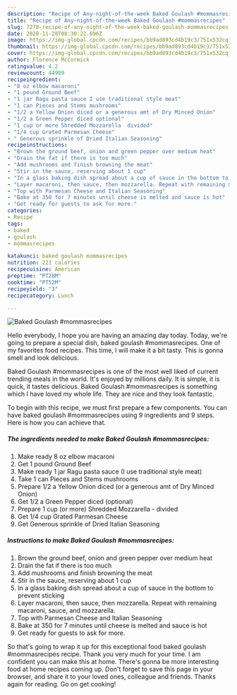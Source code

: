 ```yaml
---
description: "Recipe of Any-night-of-the-week Baked Goulash #mommasrecipes"
title: "Recipe of Any-night-of-the-week Baked Goulash #mommasrecipes"
slug: 7278-recipe-of-any-night-of-the-week-baked-goulash-mommasrecipes
date: 2020-11-28T08:30:22.696Z
image: https://img-global.cpcdn.com/recipes/bb9ad893cd4b19c3/751x532cq70/baked-goulash-mommasrecipes-recipe-main-photo.jpg
thumbnail: https://img-global.cpcdn.com/recipes/bb9ad893cd4b19c3/751x532cq70/baked-goulash-mommasrecipes-recipe-main-photo.jpg
cover: https://img-global.cpcdn.com/recipes/bb9ad893cd4b19c3/751x532cq70/baked-goulash-mommasrecipes-recipe-main-photo.jpg
author: Florence McCormick
ratingvalue: 4.2
reviewcount: 44909
recipeingredient:
- "8 oz elbow macaroni"
- "1 pound Ground Beef"
- "1 jar Ragu pasta sauce I use traditional style meat"
- "1 can Pieces and Stems mushrooms"
- "1/2 a Yellow Onion diced or a generous amt of Dry Minced Onion"
- "1/2 a Green Pepper diced optional"
- "1 cup or more Shredded Mozzarella  divided"
- "1/4 cup Grated Parmesan Cheese"
- " Generous sprinkle of Dried Italian Seasoning"
recipeinstructions:
- "Brown the ground beef, onion and green pepper over medium heat"
- "Drain the fat if there is too much"
- "Add mushrooms and finish browning the meat"
- "Stir in the sauce, reserving about 1 cup"
- "In a glass baking dish spread about a cup of sauce in the bottom to prevent sticking"
- "Layer macaroni, then sauce, then mozzarella. Repeat with remaining macaroni, sauce, and mozzarella."
- "Top with Parmesan Cheese and Italian Seasoning"
- "Bake at 350 for 7 minutes until cheese is melted and sauce is hot"
- "Get ready for guests to ask for more."
categories:
- Recipe
tags:
- baked
- goulash
- mommasrecipes

katakunci: baked goulash mommasrecipes 
nutrition: 221 calories
recipecuisine: American
preptime: "PT28M"
cooktime: "PT52M"
recipeyield: "3"
recipecategory: Lunch

---
```



![Baked Goulash #mommasrecipes](https://img-global.cpcdn.com/recipes/bb9ad893cd4b19c3/751x532cq70/baked-goulash-mommasrecipes-recipe-main-photo.jpg)

Hello everybody, I hope you are having an amazing day today. Today, we're going to prepare a special dish, baked goulash #mommasrecipes. One of my favorites food recipes. This time, I will make it a bit tasty. This is gonna smell and look delicious.

Baked Goulash #mommasrecipes is one of the most well liked of current trending meals in the world. It's enjoyed by millions daily. It is simple, it is quick, it tastes delicious. Baked Goulash #mommasrecipes is something which I have loved my whole life. They are nice and they look fantastic.




To begin with this recipe, we must first prepare a few components. You can have baked goulash #mommasrecipes using 9 ingredients and 9 steps. Here is how you can achieve that.

<!--inarticleads1-->

##### The ingredients needed to make Baked Goulash #mommasrecipes:

1. Make ready 8 oz elbow macaroni
1. Get 1 pound Ground Beef
1. Make ready 1 jar Ragu pasta sauce (I use traditional style meat)
1. Take 1 can Pieces and Stems mushrooms
1. Prepare 1/2 a Yellow Onion diced (or a generous amt of Dry Minced Onion)
1. Get 1/2 a Green Pepper diced (optional)
1. Prepare 1 cup (or more) Shredded Mozzarella - divided
1. Get 1/4 cup Grated Parmesan Cheese
1. Get  Generous sprinkle of Dried Italian Seasoning




<!--inarticleads2-->

##### Instructions to make Baked Goulash #mommasrecipes:

1. Brown the ground beef, onion and green pepper over medium heat
1. Drain the fat if there is too much
1. Add mushrooms and finish browning the meat
1. Stir in the sauce, reserving about 1 cup
1. In a glass baking dish spread about a cup of sauce in the bottom to prevent sticking
1. Layer macaroni, then sauce, then mozzarella. Repeat with remaining macaroni, sauce, and mozzarella.
1. Top with Parmesan Cheese and Italian Seasoning
1. Bake at 350 for 7 minutes until cheese is melted and sauce is hot
1. Get ready for guests to ask for more.




So that's going to wrap it up for this exceptional food baked goulash #mommasrecipes recipe. Thank you very much for your time. I am confident you can make this at home. There's gonna be more interesting food at home recipes coming up. Don't forget to save this page in your browser, and share it to your loved ones, colleague and friends. Thanks again for reading. Go on get cooking!
